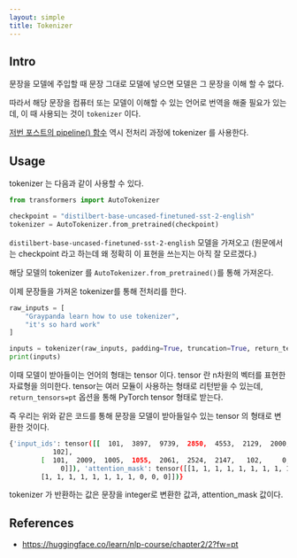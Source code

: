 ```yaml
---
layout: simple
title: Tokenizer
---
```


## **Intro**

문장을 모델에 주입할 때 문장 그대로 모델에 넣으면 모델은 그 문장을 이해 할 수 없다. 

따라서 해당 문장을 컴퓨터 또는 모델이 이해할 수 있는 언어로 번역을 해줄 필요가 있는 데, 이 때 사용되는 것이 `tokenizer` 이다. 

[저번 포스트의 pipeline() 함수](/study/AI/Transformers/pipeline) 역시 전처리 과정에 tokenizer 를 사용한다. 


## **Usage**
tokenizer 는 다음과 같이 사용할 수 있다. 

```python
from transformers import AutoTokenizer

checkpoint = "distilbert-base-uncased-finetuned-sst-2-english"
tokenizer = AutoTokenizer.from_pretrained(checkpoint)
```

`distilbert-base-uncased-finetuned-sst-2-english` 모델을 가져오고 (원문에서는 checkpoint 라고 하는데 왜 정확히 이 표현을 쓰는지는 아직 잘 모르겠다.)

해당 모델의 tokenizer 를 `AutoTokenizer.from_pretrained()`를 통해 가져온다.

이제 문장들을 가져온 tokenizer를 통해 전처리를 한다. 

```python
raw_inputs = [
    "Graypanda learn how to use tokenizer",
    "it's so hard work"
]

inputs = tokenizer(raw_inputs, padding=True, truncation=True, return_tensors="pt")
print(inputs)
```

이때 모델이 받아들이는 언어의 형태는 tensor 이다. tensor 란 n차원의 벡터를 표현한 자료형을 의미한다. tensor는 여러 모듈이 사용하는 형태로 리턴받을 수 있는데, `return_tensors=pt` 옵션을 통해 PyTorch tensor 형태로 받는다. 

즉 우리는 위와 같은 코드를 통해 문장을 모델이 받아들일수 있는 tensor 의 형태로 변환한 것이다. 

```bash
{'input_ids': tensor([[  101,  3897,  9739,  2850,  4553,  2129,  2000,  2224, 19204, 17629,
           102],
        [  101,  2009,  1005,  1055,  2061,  2524,  2147,   102,     0,     0,
             0]]), 'attention_mask': tensor([[1, 1, 1, 1, 1, 1, 1, 1, 1, 1, 1],
        [1, 1, 1, 1, 1, 1, 1, 1, 0, 0, 0]])}
```

tokenizer 가 반환하는 값은 문장을 integer로 변환한 값과, attention_mask 값이다. 

## **References**

+ <https://huggingface.co/learn/nlp-course/chapter2/2?fw=pt>
